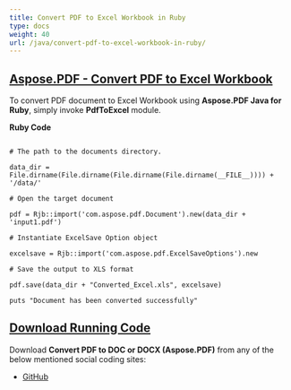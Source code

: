 ```yaml
---
title: Convert PDF to Excel Workbook in Ruby
type: docs
weight: 40
url: /java/convert-pdf-to-excel-workbook-in-ruby/
---
```


## <ins>**Aspose.PDF - Convert PDF to Excel Workbook**
To convert PDF document to Excel Workbook using **Aspose.PDF Java for Ruby**, simply invoke **PdfToExcel** module.

**Ruby Code**
```

# The path to the documents directory.

data_dir = File.dirname(File.dirname(File.dirname(File.dirname(__FILE__)))) + '/data/'

# Open the target document

pdf = Rjb::import('com.aspose.pdf.Document').new(data_dir + 'input1.pdf')

# Instantiate ExcelSave Option object

excelsave = Rjb::import('com.aspose.pdf.ExcelSaveOptions').new

# Save the output to XLS format

pdf.save(data_dir + "Converted_Excel.xls", excelsave)

puts "Document has been converted successfully"
```


## <ins>**Download Running Code**
Download **Convert PDF to DOC or DOCX (Aspose.PDF)** from any of the below mentioned social coding sites:

- [GitHub](https://github.com/aspose-pdf/Aspose.PDF-for-Java/tree/master/Plugins/Aspose_Pdf_Java_for_Ruby/lib/asposepdfjava/Converter/pdftoexcel.rb)

